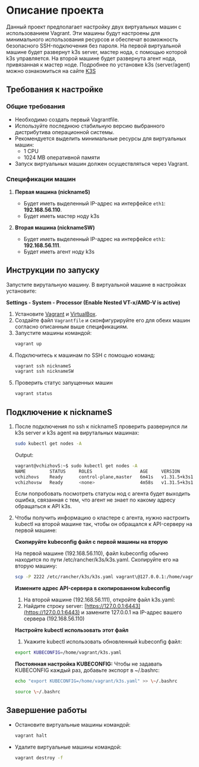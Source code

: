 # Описание проекта

Данный проект предполагает настройку двух виртуальных машин с использованием Vagrant. Эти машины будут настроены для минимального использования ресурсов и обеспечат возможность безопасного SSH-подключения без пароля. На первой виртуальной машине будет развернут k3s server, мастер нода, с помощью которой k3s управляется. На второй машине будет развернута агент нода, привязанная к мастер ноде. Подробнее по установке k3s (server/agent) можно ознакомиться на сайте [K3S](https://docs.k3s.io/installation/configuration)

## Требования к настройке

### Общие требования

- Необходимо создать первый Vagrantfile.
- Используйте последнюю стабильную версию выбранного дистрибутива операционной системы.
- Рекомендуется выделить минимальные ресурсы для виртуальных машин:
  - 1 CPU
  - 1024 MB оперативной памяти
- Запуск виртуальных машин должен осуществляться через Vagrant.

### Спецификации машин

1. **Первая машина (nicknameS)**

   - Будет иметь выделенный IP-адрес на интерфейсе `eth1`: **192.168.56.110**.
   - Будет иметь мастер ноду k3s

2. **Вторая машина (nicknameSW)**

   - Будет иметь выделенный IP-адрес на интерфейсе `eth1`: **192.168.56.111**.
   - Будет иметь агент ноду k3s

## Инструкции по запуску

Запустите вирутальную машину. В виртуальной машине в настройках установите:

**Settings - System - Processor (Enable Nested VT-x/AMD-V is active)**

1. Установите [Vagrant](https://www.vagrantup.com/downloads) и [VirtualBox](https://www.virtualbox.org/).
2. Создайте файл `Vagrantfile` и сконфигурируйте его для обеих машин согласно описанным выше спецификациям.
3. Запустите машины командой:
   ```bash
   vagrant up
   ```
4. Подключитесь к машинам по SSH с помощью команд:
   ```bash
   vagrant ssh nicknameS
   vagrant ssh nicknameSW
   ```
5. Проверить статус запущенных машин
   ```bash
   vagrant status
   ```

## Подключение к nicknameS

1. После подключения по ssh к nicknameS проверить развернулся ли k3s server и k3s agent на вирутальных машинах:
   ```bash
   sudo kubectl get nodes -A
   ```
   
   Output:
   ```bash
   vagrant@vchizhovS:~$ sudo kubectl get nodes -A
   NAME         STATUS     ROLES                  AGE     VERSION
   vchizhovs    Ready      control-plane,master   6m41s   v1.31.5+k3s1
   vchizhovsw   Ready      <none>                 4m58s   v1.31.5+k3s1
   ```
   Если попробовать посмотреть статусы нод с агента будет выходить ошибка, связанная с тем, что агент не знает    по какому адресу обращаться к API k3s.

3. Чтобы получить информацию о кластере с агента, нужно настроить kubectl на второй машине так, чтобы он обращался к     API-серверу на первой машине:

   **Скопируйте kubeconfig файл с первой машины на вторую**

   На первой машине (192.168.56.110), файл kubeconfig обычно находится по пути /etc/rancher/k3s/k3s.yaml. Скопируйте     его на вторую машину:
   ```bash
   scp -P 2222 /etc/rancher/k3s/k3s.yaml vagrant\@127.0.0.1:/home/vagrant/k3s.yaml
   ```

   **Измените адрес API-сервера в скопированном kubeconfig**
   1. На второй машине (192.168.56.111), откройте файл k3s.yaml:
   2. Найдите строку server: [https://127.0.0.1:6443](https://127.0.0.1:6443) и замените 127.0.0.1 на IP-адрес вашего    сервера (192.168.56.110)
   
   **Настройте kubectl использовать этот файл**
   1. Укажите kubectl использовать обновленный kubeconfig файл:
   ```bash
   export KUBECONFIG=/home/vagrant/k3s.yaml
   ```
  
   **Постоянная настройка KUBECONFIG:**
   Чтобы не задавать KUBECONFIG каждый раз, добавьте экспорт в \~/.bashrc:

   ```bash
   echo "export KUBECONFIG=/home/vagrant/k3s.yaml" >> \~/.bashrc
   ```
   ```bash
   source \~/.bashrc
   ```
## Завершение работы

- Остановите виртуальные машины командой:
  ```bash
  vagrant halt
  ```
- Удалите виртуальные машины командой:
  ```bash
  vagrant destroy -f
  ```



